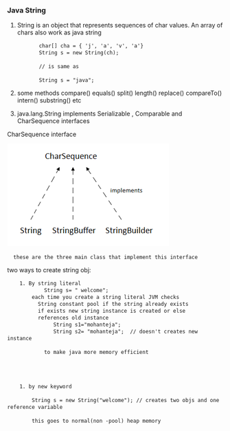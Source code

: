 ### Java String

 1. String is an object that represents sequences of char values.
      An array of chars also work as java string
             
               char[] cha = { 'j', 'a', 'v', 'a'}
               String s = new String(ch);
               
               // is same as 
               
               String s = "java";
                
                
 
 1.  some methods compare() equals() split() length() replace() compareTo()
   intern() substring() etc
   
 1. java.lang.String implements Serializable , Comparable and CharSequence interfaces
 
 
 CharSequence interface 
               
  ![charSequence](charsequence.png) 
  
      these are the three main class that implement this interface
      
two ways to create string obj:
     
        1. By string literal 
                String s= " welcome";
            each time you create a string literal JVM checks 
              String constant pool if the string already exists
              if exists new string instance is created or else 
              references old instance
                   String s1="mohanteja";
                   String s2= "mohanteja";  // doesn't creates new instance
                
                to make java more memory efficient
                   
                   
 
 
        1. by new keyword
            
            String s = new String("welcome"); // creates two objs and one reference variable
            
            this goes to normal(non -pool) heap memory
             
           
      
      
      
      
      
      
      
      
      
      
      
      